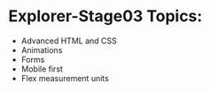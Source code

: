 # Explorer-Stage03 Topics:
- Advanced HTML and CSS
- Animations
- Forms
- Mobile first
- Flex measurement units
